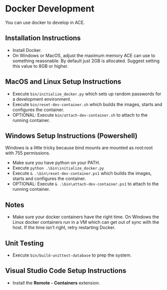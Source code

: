 # Docker Development

You can use docker to develop in ACE.

## Installation Instructions

- Install Docker.
- On Windows or MacOS, adjust the maximum memory ACE can use to something reasonable. By default just 2GB is allocated. Suggest setting this value to 8GB or higher.

## MacOS and Linux Setup Instructions

- Execute `bin/initialize_docker.py` which sets up random passwords for a development environment.
- Execute `bin/reset-dev-container.sh` which builds the images, starts and configures the container.
- OPTIONAL: Execute `bin/attach-dev-container.sh` to attach to the running container.

## Windows Setup Instructions (Powershell)

Windows is a little tricky because bind mounts are mounted as root:root with 755 permissions.

- Make sure you have python on your PATH.
- Execute `python .\bin\initialize_docker.py`
- Execute `& .\bin\reset-dev-container.ps1` which builds the images, starts and configures the container.
- OPTIONAL: Execute `& .\bin\attach-dev-container.ps1` to attach to the running container.

## Notes

- Make sure your docker containers have the right time. On Windows the Linux docker containers run in a VM which can get out of sync with the host. If the time isn't right, retry restarting Docker.

## Unit Testing

- Execute `bin/build-unittest-database` to prep the system.

## Visual Studio Code Setup Instructions

- Install the **Remote - Containers** extension.
